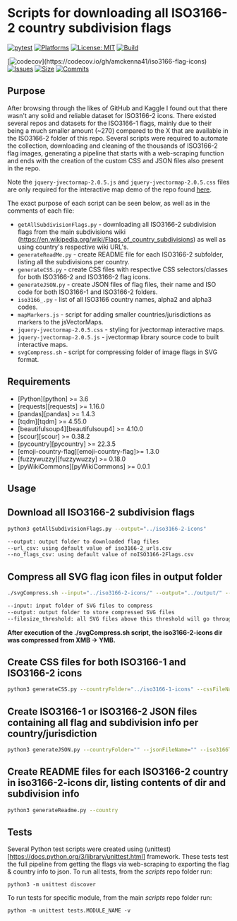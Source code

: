 # Scripts for downloading all ISO3166-2 country subdivision flags

[![pytest](https://github.com/amckenna41/iso3166-flag-icons/workflows/iso3166_workflow/badge.svg)](https://github.com/amckenna41/iso3166-flag-icons/actions/workflows/iso3166_workflow.yml)
[![Platforms](https://img.shields.io/badge/platforms-linux%2C%20macOS%2C%20Windows-green)](https://pypi.org/project/pySAR/)
[![License: MIT](https://img.shields.io/badge/License-MIT-red.svg)](https://opensource.org/licenses/MIT)
[![Build](https://img.shields.io/github/workflow/status/amckenna41/pySAR/Deploy%20to%20PyPI%20%F0%9F%93%A6)](https://github.com/amckenna41/pySAR/actions)
<!-- [![CircleCI](https://circleci.com/gh/amckenna41/pySAR.svg?style=svg&circle-token=d860bb64668be19d44f106841b80eb47a8b7e7e8)](https://app.circleci.com/pipelines/github/amckenna41/pySAR) -->
[![codecov](https://codecov.io/gh/amckenna41/iso3166-flag-icons/branch/master/graph/badge.svg?token="")](https://codecov.io/gh/amckenna41/iso3166-flag-icons)
[![Issues](https://img.shields.io/github/issues/amckenna41/iso3166-flag-icons)](https://github.com/amckenna41/iso3166-flag-icons/issues)
[![Size](https://img.shields.io/github/repo-size/amckenna41/iso3166-flag-icons)](https://github.com/amckenna41/iso3166-flag-icons)
[![Commits](https://img.shields.io/github/commit-activity/w/amckenna41/iso3166-flag-icons)](https://github.com/amckenna41/iso3166-flag-icons)


Purpose
-------
After browsing through the likes of GitHub and Kaggle I found out that there wasn't any solid and reliable dataset for ISO3166-2 icons. There existed several repos and datasets for the ISO3166-1 flags, mainly due to their being a much smaller amount (~270) compared to the X that are available in the ISO3166-2 folder of this repo. 
Several scripts were required to automate the collection, downloading and cleaning of the thousands of ISO3166-2 flag images, generating a pipeline that starts with a web-scraping function and ends with the creation of the custom CSS and JSON files also present in the repo.

Note the `jquery-jvectormap-2.0.5.js` and `jquery-jvectormap-2.0.5.css` files are only required for the interactive map demo of the repo found [here](https://amckenna41.github.io/iso3166-flag-icons-website/).

The exact purpose of each script can be seen below, as well as in the comments of each file:
* `getAllSubdivisionFlags.py` - downloading all ISO3166-2 subdivision flags from the main subdivisions wiki (https://en.wikipedia.org/wiki/Flags_of_country_subdivisions) as well as using country's respective wiki URL's. 
* `generateReadMe.py` - create README file for each ISO3166-2 subfolder, listing all the subdivisions per country.
* `generateCSS.py` - create CSS files with respective CSS selectors/classes for both ISO3166-2 and ISO3166-2 flag icons.
* `generateJSON.py` - create JSON files of flag files, their name and ISO code for both ISO3166-1 and ISO3166-2 folders. 
* `iso3166_.py` - list of all ISO3166 country names, alpha2 and alpha3 codes.
* `mapMarkers.js` - script for adding smaller countries/jurisdictions as markers to the jsVectorMaps.
* `jquery-jvectormap-2.0.5.css` - styling for jvectormap interactive maps.
* `jquery-jvectormap-2.0.5.js` - jvectormap library source code to built interactive maps.
* `svgCompress.sh` - script for compressing folder of image flags in SVG format.

Requirements
------------

* [Python][python] >= 3.6
* [requests][requests] >= 1.16.0
* [pandas][pandas] >= 1.4.3
* [tqdm][tqdm] >= 4.55.0
* [beautifulsoup4][beautifulsoup4] >= 4.10.0
* [scour][scour] >= 0.38.2
* [pycountry][pycountry] >= 22.3.5
* [emoji-country-flag][emoji-country-flag]>= 1.3.0
* [fuzzywuzzy][fuzzywuzzy] >= 0.18.0
* [pyWikiCommons][pyWikiCommons] >= 0.0.1

Usage
-----

## Download all ISO3166-2 subdivision flags

```bash
python3 getAllSubdivisionFlags.py --output="../iso3166-2-icons" 

--output: output folder to downloaded flag files
--url_csv: using default value of iso3166-2_urls.csv
--no_flags_csv: using default value of noISO3166-2Flags.csv
```

## Compress all SVG flag icon files in output folder

```bash
./svgCompress.sh --input="../iso3166-2-icons/" --output="../output/" --filesize=50

--input: input folder of SVG files to compress
--output: output folder to store compressed SVG files
--filesize_threshold: all SVG files above this threshold will go through the compression algorithm. 
```

<strong>After execution of the ./svgCompress.sh script, the iso3166-2-icons dir was compressed from XMB -> YMB.</strong>

## Create CSS files for both ISO3166-1 and ISO3166-2 icons

```bash
python3 generateCSS.py --countryFolder="../iso3166-1-icons" --cssFileName="iso3166-1-icons.css" --iso3166Type="iso3166-1"
```

## Create ISO3166-1 or ISO3166-2 JSON files containing all flag and subdivision info per country/jurisdiction

```bash
python3 generateJSON.py --countryFolder="" --jsonFileName="" --iso3166Type=""
```

## Create README files for each ISO3166-2 country in iso3166-2-icons dir, listing contents of dir and subdivision info

```bash
python3 generateReadme.py --country
```

Tests
-----
Several Python test scripts were created using (unittest)[https://docs.python.org/3/library/unittest.html] framework. These tests test the full pipeline from getting the flags via web-scraping to exporting the flag & country info to json. 
To run all tests, from the <i>scripts</i> repo folder run:
```
python3 -m unittest discover
```

To run tests for specific module, from the main <i>scripts</i> repo folder run:
```
python -m unittest tests.MODULE_NAME -v
```

<!-- 3511 seconds total-->
